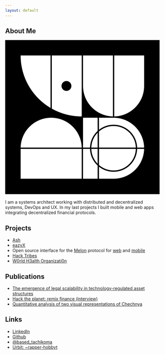 ```yaml
---
layout: default
---
```


## About Me

<img class="profile-picture" src="rapper-hobbyt.png">

I am a systems architect working with distributed and decentralized systems, DevOps and UX. In my last projects I built mobile and web apps integrating decentralized financial protocols. 

## Projects

* [Ash](https://ash.finance)
* [eazyX](https://eazy.exchange)
* Open source interface for the [Melon](https://github.com/melonproject/protocol) protocol for [web](https://github.com/Midas-Technologies-AG/MelonApp/tree/master/Web) and [mobile](https://github.com/Midas-Technologies-AG/MelonApp/tree/master/Mobile)
* [Hack Tribes](https://github.com/Midas-Technologies-AG/hacktribes-prototype)
* [W0rld H3alth Organizati0n](https://twitter.com/Gpt2Who)

## Publications

* [The emergence of legal scalability in technology-regulated asset structures](https://medium.com/ash-blog/the-emergence-of-legal-scalability-in-technology-regulated-asset-structures-8693b80f274f)
* [Hack the planet: remix finance (interview)](https://hackernoon.com/midas-hack-the-planet-remix-finance-9cc362a1343)
* [Quantitative analysis of two visual representations of Chechnya](http://www.bauerverlag.eu/#buch07)

## Links

* [LinkedIn](https://www.linkedin.com/in/philipp-do%C4%9Fan-671441b6/)
* [Github](https://github.com/based-tachikoma)
* [@based_tachikoma](https://twitter.com/based_tachikoma)
* [Urbit: ~rapper-hobbyt](https://urbit.live/~rapper-hobbyt)


